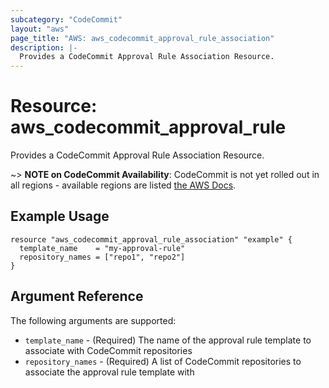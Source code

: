 ```yaml
---
subcategory: "CodeCommit"
layout: "aws"
page_title: "AWS: aws_codecommit_approval_rule_association"
description: |-
  Provides a CodeCommit Approval Rule Association Resource.
---
```


# Resource: aws_codecommit_approval_rule

Provides a CodeCommit Approval Rule Association Resource.

~> **NOTE on CodeCommit Availability**: CodeCommit is not yet rolled out
in all regions - available regions are listed
[the AWS Docs](https://docs.aws.amazon.com/general/latest/gr/rande.html#codecommit_region).

## Example Usage

```hcl
resource "aws_codecommit_approval_rule_association" "example" {
  template_name    = "my-approval-rule"
  repository_names = ["repo1", "repo2"]
}
```

## Argument Reference

The following arguments are supported:

* `template_name` - (Required) The name of the approval rule template to associate with CodeCommit repositories
* `repository_names` - (Required) A list of CodeCommit repositories to associate the approval rule template with
